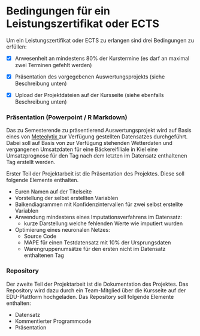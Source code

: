 # Bedingungen für ein Leistungszertifikat oder ECTS



Um ein Leistungszertifikat oder ECTS zu erlangen sind drei Bedingungen zu erfüllen:

* [x] Anwesenheit an mindestens 80% der Kurstermine (es darf an maximal zwei Terminen gefehlt werden)
* [x] Präsentation des vorgegebenen Auswertungsprojekts (siehe Beschreibung unten)
* [x] Upload der Projektdateien auf der Kursseite (siehe ebenfalls Beschreibung unten)



### Präsentation (Powerpoint / R Markdown)

Das zu Semesterende zu präsentierend Auswertungsprojekt wird auf Basis eines von [Meteolytix ](https://meteolytix.de/)zur Verfügung gestellten Datensatzes durchgeführt. Dabei soll auf Basis von zur Verfügung stehenden Wetterdaten und vergangenen Umsatzdaten für eine Bäckereifiliale in Kiel eine Umsatzprognose für den Tag nach dem letzten im Datensatz enthaltenen Tag erstellt werden.

Erster Teil der Projektarbeit ist die Präsentation des Projektes. Diese soll folgende Elemente enthalten.

* Euren Namen auf der Titelseite
* Vorstellung der selbst erstellten Variablen
* Balkendiagrammen mit Konfidenzintervallen für zwei selbst erstellte Variablen
* Anwendung mindestens eines Imputationsverfahrens im Datensatz:
  * kurze Darstellung welche fehlenden Werte wie imputiert wurden
* Optimierung eines neuronalen Netzes:
  * Source Code
  * MAPE für einen Testdatensatz mit 10% der Ursprungsdaten
  * Warengruppenumsätze für den ersten nicht im Datensatz enthaltenen Tag

### Repository

Der zweite Teil der Projektarbeit ist die Dokumentation des Projektes. Das Repository wird dazu durch ein Team-Mitglied über die Kursseite auf der EDU-Plattform hochgeladen. Das Repository soll folgende Elemente enthalten:

* Datensatz
* Kommentierter Programmcode
* Präsentation
